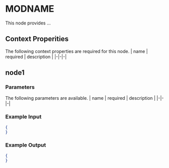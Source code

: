 # MODNAME
This node provides ...

## Context Properities
The following context properties are required for this node.
| name | required | description |
|-|-|-|

## node1

### Parameters
The following parameters are available.
| name | required | description |
|-|-|-|

### Example Input
```json
{
}

```

### Example Output
```json
{
}
```
